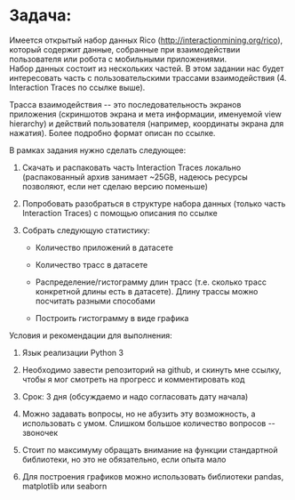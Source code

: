 # Задача:

Имеется открытый набор данных Rico (http://interactionmining.org/rico), который содержит данные, собранные при взаимодействии пользователя или робота с мобильными приложениями.  
Набор данных состоит из нескольких частей. В этом задании нас будет интересовать часть с пользовательскими трассами взаимодействия (4. Interaction Traces по ссылке выше).  

Трасса взаимодействия -- это последовательность экранов приложения (скриншотов экрана и мета информации, именуемой view hierarchy) и действий пользователя (например, координаты экрана для нажатия). Более подробно формат описан по ссылке.  

В рамках задания нужно сделать следующее:  

1. Скачать и распаковать часть Interaction Traces локально (распакованный архив занимает ~25GB, надеюсь ресурсы позволяют, если нет сделаю версию поменьше)  

2. Попробовать разобраться в структуре набора данных (только часть Interaction Traces) с помощью описания по ссылке  

3. Собрать следующую статистику:  
   - Количество приложений в датасете  

   - Количество трасс в датасете  

   - Распределение/гистограмму длин трасс (т.е. сколько трасс конкретной длины есть в датасете). Длину трассы можно посчитать разными способами  

   - Построить гистограмму в виде графика  

Условия и рекомендации для выполнения:  

1. Язык реализации Python 3  

2. Необходимо завести репозиторий на github, и скинуть мне ссылку, чтобы я мог смотреть на прогресс и комментировать код  

3. Срок: 3 дня (обсуждаемо и надо согласовать дату начала)  

4. Можно задавать вопросы, но не абузить эту возможность, а использовать с умом. Слишком большое количество вопросов -- звоночек  

5. Cтоит по максимуму обращать внимание на функции стандартной библиотеки, но это не обязательно, если опыта мало  

6. Для построения графиков можно использовать библиотеки pandas, matplotlib или seaborn  
